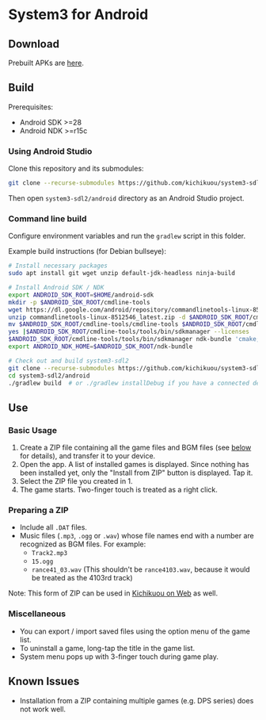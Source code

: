 # System3 for Android

## Download
Prebuilt APKs are [here](https://github.com/kichikuou/system3-sdl2/releases).

## Build
Prerequisites:
- Android SDK >=28
- Android NDK >=r15c

### Using Android Studio
Clone this repository and its submodules:
```sh
git clone --recurse-submodules https://github.com/kichikuou/system3-sdl2.git
```

Then open `system3-sdl2/android` directory as an Android Studio project.

### Command line build
Configure environment variables and run the `gradlew` script in this folder.

Example build instructions (for Debian bullseye):
```sh
# Install necessary packages
sudo apt install git wget unzip default-jdk-headless ninja-build

# Install Android SDK / NDK
export ANDROID_SDK_ROOT=$HOME/android-sdk
mkdir -p $ANDROID_SDK_ROOT/cmdline-tools
wget https://dl.google.com/android/repository/commandlinetools-linux-8512546_latest.zip
unzip commandlinetools-linux-8512546_latest.zip -d $ANDROID_SDK_ROOT/cmdline-tools
mv $ANDROID_SDK_ROOT/cmdline-tools/cmdline-tools $ANDROID_SDK_ROOT/cmdline-tools/tools
yes |$ANDROID_SDK_ROOT/cmdline-tools/tools/bin/sdkmanager --licenses
$ANDROID_SDK_ROOT/cmdline-tools/tools/bin/sdkmanager ndk-bundle 'cmake;3.22.1'
export ANDROID_NDK_HOME=$ANDROID_SDK_ROOT/ndk-bundle

# Check out and build system3-sdl2
git clone --recurse-submodules https://github.com/kichikuou/system3-sdl2.git
cd system3-sdl2/android
./gradlew build  # or ./gradlew installDebug if you have a connected device
```

## Use
### Basic Usage
1. Create a ZIP file containing all the game files and BGM files (see [below](#preparing-a-zip) for details), and transfer it to your device.
2. Open the app. A list of installed games is displayed. Since nothing has been installed yet, only the "Install from ZIP" button is displayed. Tap it.
3. Select the ZIP file you created in 1.
4. The game starts. Two-finger touch is treated as a right click.

### Preparing a ZIP
- Include all `.DAT` files.
- Music files (`.mp3`, `.ogg` or `.wav`) whose file names end with a number are recognized as BGM files. For example:
  - `Track2.mp3`
  - `15.ogg`
  - `rance41_03.wav` (This shouldn't be `rance4103.wav`, because it would be treated as the 4103rd track)

Note: This form of ZIP can be used in [Kichikuou on Web](http://kichikuou.github.io/web/) as well.

### Miscellaneous
- You can export / import saved files using the option menu of the game list.
- To uninstall a game, long-tap the title in the game list.
- System menu pops up with 3-finger touch during game play.

## Known Issues
- Installation from a ZIP containing multiple games (e.g. DPS series) does not work well.
